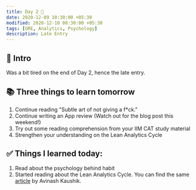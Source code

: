 ```yaml
---
title: Day 2 🍎
date: 2020-12-09 10:30:00 +05:30
modified: 2020-12-10 08:30:00 +05:30
tags: [GRE, Analytics, Psychology]
description: Late Entry
---
```


## 📩 Intro

Was a bit tired on the end of Day 2, hence the late entry.

## 📚 Three things to learn tomorrow

1. Continue reading "Subtle art of not giving a f*ck."
2. Continue writing an App review (Watch out for the blog post this weekend!)
3. Try out some reading comprehension from your IIM CAT study material
4. Strengthen your understanding on the Lean Analytics Cycle

## ✅ Things I learned today:

1. Read about the psychology behind habit
2. Started reading about the Lean Analytics Cycle. You can find the same <a href="https://www.kaushik.net/avinash/lean-analytics-cycle-metrics-hypothesis-experiment-act/" target="_blank" rel="noopener">article</a> by Avinash Kaushik.
